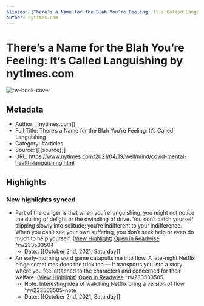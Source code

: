 ```yaml
---
aliases: [There’s a Name for the Blah You’re Feeling: It’s Called Languishing, There’s a Name for the Blah You’re Feeling: It’s Called Languishing]
author: nytimes.com
---
```

# There’s a Name for the Blah You’re Feeling: It’s Called Languishing by nytimes.com

![rw-book-cover](https://readwise-assets.s3.amazonaws.com/static/images/article0.00998d930354.png)

## Metadata
- Author: [[nytimes.com]]
- Full Title: There’s a Name for the Blah You’re Feeling: It’s Called Languishing
- Category: #articles
- Source: [[{source}]]
- URL: https://www.nytimes.com/2021/04/19/well/mind/covid-mental-health-languishing.html

## Highlights
### New highlights synced
- Part of the danger is that when you’re languishing, you might not notice the dulling of delight or the dwindling of drive. You don’t catch yourself slipping slowly into solitude; you’re indifferent to your indifference. When you can’t see your own suffering, you don’t seek help or even do much to help yourself. ([View Highlight](https://instapaper.com/read/1406274392/17614286)) [Open in Readwise](https://readwise.io/open/233503504) ^rw233503504
    - Date:: [[October 2nd, 2021, Saturday]]
- An early-morning word game catapults me into flow. A late-night Netflix binge sometimes does the trick too — it transports you into a story where you feel attached to the characters and concerned for their welfare. ([View Highlight](https://instapaper.com/read/1406274392/17614294)) [Open in Readwise](https://readwise.io/open/233503505) ^rw233503505
    - Note: Interesting idea of watching Netflix bring a version of flow ^rw233503505-note
    - Date:: [[October 2nd, 2021, Saturday]]
